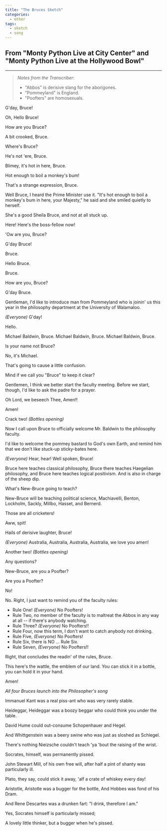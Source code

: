 ```yaml
---
title: "The Bruces Sketch"
categories:
  - other
tags:
  - sketch
  - song
---
```


## From "Monty Python Live at City Center" and "Monty Python Live at the Hollywood Bowl"

---

> _Notes from the Transcriber_:
> * "Abbos" is derisive slang for the aborigones.
> * "Pommeyland" is England.
> * "Poofters" are homosexuals.

G'day, Bruce!

Oh, Hello Bruce!

How are you Bruce?

A bit crooked, Bruce.

Where's Bruce?

He's not 'ere, Bruce.

Blimey, it's hot in here, Bruce.

Hot enough to boil a monkey's bum!

That's a strange expression, Bruce.

Well Bruce, I heard the Prime Minister use it. "It's hot enough to boil a monkey's bum in here, your Majesty," he said and she smiled quietly to herself.

She's a good Sheila Bruce, and not at all stuck up.

Here! Here's the boss-fellow now!

'Ow  are you, Bruce?

G'day Bruce!

Bruce.

Hello Bruce.

Bruce.

How are you, Bruce?

G'day Bruce.

Gentleman, I'd like to introduce man from Pommeyland who is joinin' us this year in the philosophy department at the University of Walamaloo.

_(Everyone)_ G'day!

Hello.

Michael Baldwin, Bruce. Michael Baldwin, Bruce. Michael Baldwin, Bruce.

Is your name not Bruce?

No, it's Michael.

That's going to cause a little confusion.

Mind if we call you "Bruce" to keep it clear?

Gentlemen, I think we better start the faculty meeting. Before we start, though, I'd like to ask the padre for a prayer.

Oh Lord, we beseech Thee, Amen!!

Amen!

Crack two! _(Bottles opening)_

Now I call upon Bruce to officially welcome Mr. Baldwin to the philosophy faculty.

I'd like to welcome the pommey bastard to God's own Earth, and remind him that we don't like stuck-up sticky-bates here.

_(Everyone)_ Hear, hear! Well spoken, Bruce!

Bruce here teaches classical philosophy, Bruce there teaches Haegelian philosophy, and Bruce here teaches logical positivism. And is also in charge of the sheep dip.

What's New-Bruce going to teach?

New-Bruce will be teaching political science, Machiavelli, Benton, Lockholm, Sackly, Millbo, Hasset, and Bernerd.

Those are all cricketers!

Aww, spit!

Hails of derisive laughter, Bruce!

_(Everyone)_ Australia, Australia, Australia, Australia, we love you amen!

Another two! _(Bottles opening)_

Any questions?

New-Bruce, are you a Poofter?

Are you a Poofter?

No!

No. Right, I just want to remind you of the faculty rules:
* Rule One! _(Everyone)_ No Poofters!
* Rule Two, no member of the faculty is to maltreat the Abbos in any way at all -- if there's anybody watching.
* Rule Three? _(Everyone)_ No Poofters!!
* Rule Four, now this term, I don't want to catch anybody not drinking.
* Rule Five, _(Everyone)_ No Poofters!
* Rule Six, there is NO ... Rule Six.
* Rule Seven, _(Everyone)_ No Poofters!!

Right, that concludes the readin' of the rules, Bruce.

This here's the wattle, the emblem of our land. You can stick it in a bottle, you can hold it in your hand.

Amen!
 
_All four Bruces launch into the Philosopher's song_
 
Immanuel Kant was a real piss-ant who was very rarely stable.

Heideggar, Heideggar was a boozy beggar who could think you under the table.

David Hume could out-consume Schopenhauer and Hegel.

And Whittgenstein was a beery swine who was just as sloshed as Schlegel.

There's nothing Nieizsche couldn't teach 'ya 'bout the raising of the wrist.

Socrates, himself, was permanently pissed.

John Stewart Mill, of his own free will, after half a pint of shanty was particularly ill.

Plato, they say, could stick it away, 'alf a crate of whiskey every day!

Aristotle, Aristotle was a bugger for the bottle, And Hobbes was fond of his Dram.

And Rene Descartes was a drunken fart: "I drink, therefore I am."

Yes, Socrates himself is particularly missed;

A lovely little thinker, but a bugger when he's pissed.